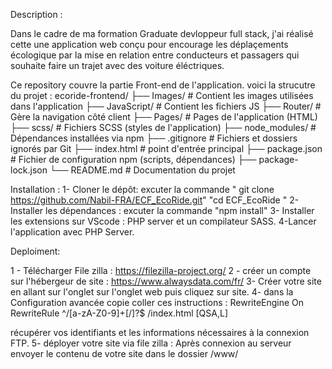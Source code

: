 Description :

Dans le cadre de ma formation Graduate devloppeur full stack, j'ai réalisé cette une application web conçu pour encourage les déplaçements écologique par la mise en relation entre conducteurs et passagers qui souhaite faire un trajet avec des voiture éléctriques. 

Ce repository couvre la partie Front-end de l'application. voici la strucutre du projet : 
ecoride-frontend/
├── Images/         # Contient les images utilisées dans l'application
├── JavaScript/     # Contient les fichiers JS
├── Router/         # Gère la navigation côté client
├── Pages/          # Pages  de l'application (HTML)
├── scss/           # Fichiers SCSS (styles de l'application)
├── node_modules/   # Dépendances installées via npm
├── .gitignore      # Fichiers et dossiers ignorés par Git
├── index.html      # point d'entrée principal
├── package.json    # Fichier de configuration npm (scripts, dépendances)
├── package-lock.json
└── README.md       # Documentation du projet

Installation : 
1- Cloner le dépôt: excuter la commande 
" git clone https://github.com/Nabil-FRA/ECF_EcoRide.git"
"cd ECF_EcoRide "
2- Installer les dépendances : excuter la commande 
"npm install"
3- Installer les extensions sur VScode : PHP server et un compilateur SASS. 
4-Lancer l'application avec PHP Server.

Deploiment:

1 - Télécharger File zilla : https://filezilla-project.org/
2 - créer un compte sur l'hébergeur de site :  https://www.alwaysdata.com/fr/
3- Créer votre site en allant sur l'onglet sur l'onglet web puis cliquez sur site. 
4- dans la Configuration avancée copie coller ces instructions : 
RewriteEngine On
RewriteRule ^/[a-zA-Z0-9]+[/]?$ /index.html [QSA,L]

récupérer vos identifiants et les informations nécessaires à la connexion FTP.
5- déployer votre site via file zilla : 
Après connexion au serveur envoyer le contenu de votre site dans le dossier /www/
